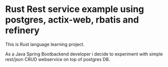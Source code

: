 # Rust Rest service example using postgres, actix-web, rbatis and refinery

This is Rust language learning project.

As a Java Spring Bootbackend developer i decide to experiment with simple rest/json CRUD webservice on top of postgres DB.